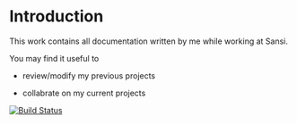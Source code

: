 Introduction
============

This work contains all documentation written by me while working at Sansi.

You may find it useful to

-   review/modify my previous projects

-   collabrate on my current projects

[![Build Status](https://www.gitbook.io/button/status/book/edwardtoday/sansi_book)](https://www.gitbook.io/book/edwardtoday/sansi_book/activity)

